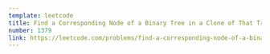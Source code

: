 ```yaml
---
template: leetcode
title: Find a Corresponding Node of a Binary Tree in a Clone of That Tree
number: 1379
link: https://leetcode.com/problems/find-a-corresponding-node-of-a-binary-tree-in-a-clone-of-that-tree
---
```

